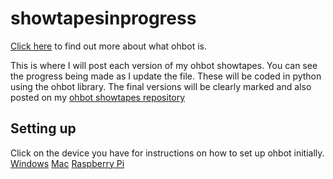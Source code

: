 # showtapesinprogress

[Click here](https://ohbot.co.uk/) to find out more about what ohbot is.

This is where I will post each version of my ohbot showtapes. You can see the progress being made as I update the file. These will be coded in python using the ohbot library.
The final versions will be clearly marked and also posted on my [ohbot showtapes repository](https://github.com/Ciaralooney/ohbotshowtapes/blob/main/README.md)

## Setting up
Click on the device you have for instructions on how to set up ohbot initially.
[Windows](https://github.com/ohbot/ohbot-python/blob/master/Docs/Setup_Windows.md)
[Mac](https://github.com/ohbot/ohbot-python/blob/master/Docs/Setup_Mac.md)
[Raspberry Pi](https://github.com/ohbot/ohbot-python/blob/master/Docs/Setup_Pi.md)
